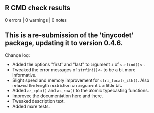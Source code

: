 ## R CMD check results

0 errors | 0 warnings | 0 notes

## This is a re-submission of the 'tinycodet' package, updating it to version 0.4.6.

Change log:

* Added the options "first" and "last" to argument `i` of `strfind()<-`.
* Tweaked the error messages of `strfind()<-` to be a bit more informative.
* Slight speed and memory improvement for `stri_locate_ith()`. Also relaxed the length restriction on argument `i` a little bit.
* Added `as_cplx()` and `as_raw()` to the atomic typecasting functions.
* Improved the documentation here and there.
* Tweaked description text.
* Added more tests.
